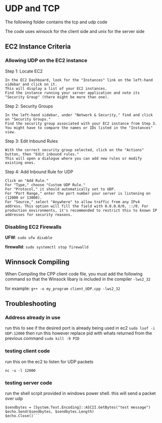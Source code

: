 # UDP and TCP
The following folder contains the tcp and udp code

The code uses winsock for the client side and unix for the server side

## EC2 Instance Criteria

### Allowing UDP on the EC2 instance

Step 1: Locate EC2

    In the EC2 Dashboard, look for the "Instances" link on the left-hand sidebar and click on it.
    This will display a list of your EC2 instances.
    Find the instance running your server application and note its "Security Group" (there might be more than one).

Step 2: Security Groups

    In the left-hand sidebar, under "Network & Security," find and click on "Security Groups."
    Find the security group associated with your EC2 instance from Step 3. You might have to compare the names or IDs listed in the "Instances" view.

Step 3: Edit Inbound Rules

    With the correct security group selected, click on the "Actions" button, then "Edit inbound rules."
    This will open a dialogue where you can add new rules or modify existing ones.

Step 4: Add Inbound Rule for UDP

    Click on "Add Rule."
    For "Type," choose "Custom UDP Rule."
    For "Protocol," it should automatically set to UDP.
    For "Port Range," enter the port number your server is listening on (12000 or 13000).
    For "Source," select "Anywhere" to allow traffic from any IPv4 address. This option will fill the field with 0.0.0.0/0, ::/0. For production environments, it's recommended to restrict this to known IP addresses for security reasons.

### Disabling EC2 Firewalls

**UFW**:
```sudo ufw disable```

**firewalld**:
```sudo systemctl stop firewalld```

## Winnsock Compiling

When Compiling the CPP client code file, you must add the following command so that the Winsock libary is included in the compiler
```-lws2_32```

for example:
```g++ -o my_program client_UDP.cpp -lws2_32```

## Troubleshooting


### Address already in use

run this to see if the desired port is already being used in ec2
```sudo lsof -i UDP:12000```
then run this however replace pid with whats returned from the previous command
```sudo kill -9 PID```

### testing client code

run this on the ec2 to listen for UDP packets

```nc -u -l 12000```

### testing server code

run the shell scrpit provided in windows power shell. this will send a packet over udp

```$echo = New-Object System.Net.Sockets.UdpClient('3.8.190.125', 12000)
$sendbytes = [System.Text.Encoding]::ASCII.GetBytes("test message")
$echo.Send($sendbytes, $sendbytes.Length)
$echo.Close()```
